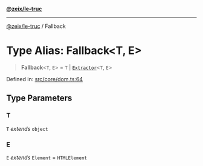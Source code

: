 [**@zeix/le-truc**](../README.md)

***

[@zeix/le-truc](../globals.md) / Fallback

# Type Alias: Fallback\<T, E\>

> **Fallback**\<`T`, `E`\> = `T` \| [`Extractor`](Extractor.md)\<`T`, `E`\>

Defined in: [src/core/dom.ts:64](https://github.com/zeixcom/ui-element/blob/b9ddf83c928c93d84a49a796a2342da755e4896e/src/core/dom.ts#L64)

## Type Parameters

### T

`T` *extends* `object`

### E

`E` *extends* `Element` = `HTMLElement`

